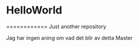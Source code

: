 # HelloWorld
============
Just another repository

Jag har ingen aning om vad det blir av detta
Master
